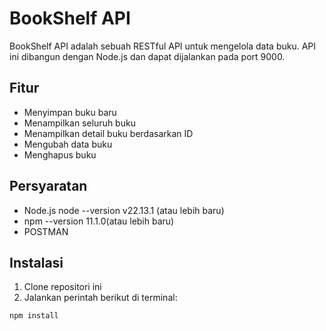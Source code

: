 # BookShelf API

BookShelf API adalah sebuah RESTful API untuk mengelola data buku. API ini dibangun dengan Node.js dan dapat dijalankan pada port 9000.

## Fitur

- Menyimpan buku baru
- Menampilkan seluruh buku
- Menampilkan detail buku berdasarkan ID
- Mengubah data buku
- Menghapus buku

## Persyaratan

- Node.js node --version v22.13.1 (atau lebih baru)
- npm --version 11.1.0(atau lebih baru)
- POSTMAN

## Instalasi

1. Clone repositori ini
2. Jalankan perintah berikut di terminal:

```bash
npm install
